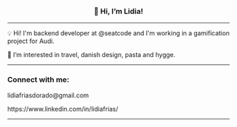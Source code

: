 <h3 align="center">👋 Hi, I’m Lidia!</h3>

---

 💡     Hi! I'm backend developer at @seatcode and I'm working in a gamification project for Audi.
 

 👀      I’m interested in travel, danish design, pasta and hygge.
 
 

---

<h3 align="left">Connect with me: </h3>
<p align="left"> lidiafriasdorado@gmail.com </p>
<p> https://www.linkedin.com/in/lidiafrias/ </p>

---







<!---
lidiettes/lidiettes is a ✨ special ✨ repository because its `README.md` (this file) appears on your GitHub profile.
You can click the Preview link to take a look at your changes.
--->
